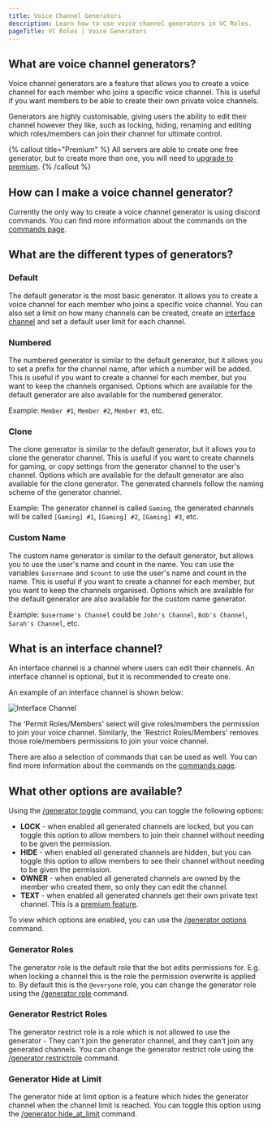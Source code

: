 ```yaml
---
title: Voice Channel Generators
description: Learn how to use voice channel generators in VC Roles.
pageTitle: VC Roles | Voice Generators
---
```


## What are voice channel generators?

Voice channel generators are a feature that allows you to create a voice channel for each member who joins a specific voice channel. This is useful if you want members to be able to create their own private voice channels.

Generators are highly customisable, giving users the ability to edit their channel however they like, such as locking, hiding, renaming and editing which roles/members can join their channel for ultimate control.

{% callout title="Premium" %}
All servers are able to create one free generator, but to create more than one, you will need to [upgrade to premium](/pricing).
{% /callout %}

## How can I make a voice channel generator?

Currently the only way to create a voice channel generator is using discord commands. You can find more information about the commands on the [commands page](/docs/commands/generators).

## What are the different types of generators?

### Default

The default generator is the most basic generator. It allows you to create a voice channel for each member who joins a specific voice channel. You can also set a limit on how many channels can be created, create an [interface channel](#what-is-an-interface-channel) and set a default user limit for each channel.

### Numbered

The numbered generator is similar to the default generator, but it allows you to set a prefix for the channel name, after which a number will be added. This is useful if you want to create a channel for each member, but you want to keep the channels organised. Options which are available for the default generator are also available for the numbered generator.

Example: `Member #1`, `Member #2`, `Member #3`, etc.

### Clone

The clone generator is similar to the default generator, but it allows you to clone the generator channel. This is useful if you want to create channels for gaming, or copy settings from the generator channel to the user's channel. Options which are available for the default generator are also available for the clone generator. The generated channels follow the naming scheme of the generator channel.

Example: The generator channel is called `Gaming`, the generated channels will be called `[Gaming] #1`, `[Gaming] #2`, `[Gaming] #3`, etc.

### Custom Name

The custom name generator is similar to the default generator, but allows you to use the user's name and count in the name. You can use the variables `$username` and `$count` to use the user's name and count in the name. This is useful if you want to create a channel for each member, but you want to keep the channels organised. Options which are available for the default generator are also available for the custom name generator.

Example: `$username's Channel` could be `John's Channel`, `Bob's Channel`, `Sarah's Channel`, etc.

## What is an interface channel?

An interface channel is a channel where users can edit their channels. An interface channel is optional, but it is recommended to create one.

An example of an interface channel is shown below:

![Interface Channel](/assets/interface-channel.png)

The 'Permit Roles/Members' select will give roles/members the permission to join your voice channel. Similarly, the 'Restrict Roles/Members' removes those role/members permissions to join your voice channel.

There are also a selection of commands that can be used as well. You can find more information about the commands on the [commands page](/docs/commands/interface-commands).

## What other options are available?

Using the [/generator toggle](/docs/commands/generators#generator-toggle) command, you can toggle the following options:

-   **LOCK** - when enabled all generated channels are locked, but you can toggle this option to allow members to join their channel without needing to be given the permission.
-   **HIDE** - when enabled all generated channels are hidden, but you can toggle this option to allow members to see their channel without needing to be given the permission.
-   **OWNER** - when enabled all generated channels are owned by the member who created them, so only they can edit the channel.
-   **TEXT** - when enabled all generated channels get their own private text channel. This is a [premium feature](/pricing).

To view which options are enabled, you can use the [/generator options](/docs/commands/generators#generator-options) command.

### Generator Roles

The generator role is the default role that the bot edits permissions for. E.g. when locking a channel this is the role the permission overwrite is applied to. By default this is the `@everyone` role, you can change the generator role using the [/generator role](/docs/commands/generators#generator-role) command.

### Generator Restrict Roles

The generator restrict role is a role which is not allowed to use the generator - They can't join the generator channel, and they can't join any generated channels. You can change the generator restrict role using the [/generator restrictrole](/docs/commands/generators#generator-restrictrole) command.

### Generator Hide at Limit

The generator hide at limit option is a feature which hides the generator channel when the channel limit is reached. You can toggle this option using the [/generator hide_at_limit](/docs/commands/generators#generator-hide_at_limit) command.
